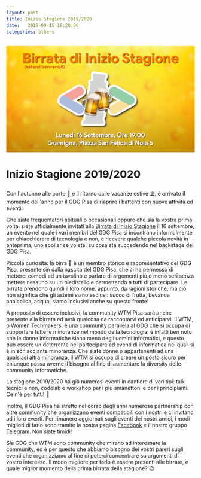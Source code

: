 ```yaml
---
layout: post
title: Inizio Stagione 2019/2020
date:   2019-09-15 16:20:00
categories: others
---
```

![collage](/static/img/BirrataMeetup.png)
# Inizio Stagione 2019/2020

Con l'autunno alle porte 🍁 e il ritorno dalle vacanze estive ⛱️, è arrivato il momento dell'anno per il GDG Pisa di riaprire i battenti con nuove attività ed eventi.

Che siate frequentatori abituali o occasionali oppure che sia la vostra prima volta, siete ufficialmente invitati alla [Birrata di Inizio Stagione](https://www.meetup.com/it-IT/GDG-Pisa/events/264819620/) il 16 settembre, un evento nel quale i vari membri del GDG Pisa si incontrano informalmente per chiacchierare di tecnologia e non, e ricevere qualche piccola novità in anteprima, uno spoiler se volete, su cosa sta succedendo nel backstage del GDG Pisa.

Piccola curiosità: la birra 🍻 è un membro storico e rappresentativo del GDG Pisa, presente sin dalla nascita del GDG Pisa, che ci ha permesso di metterci comodi ad un tavolino e parlare di argomenti più o meno seri senza mettere nessuno su un piedistallo e permettendo a tutti di partecipare. Le birrate prendono quindi il loro nome, appunto, da ragioni storiche, ma ciò non significa che gli astemi siano esclusi: succo di frutta, bevanda analcolica, acqua, siamo inclusivi anche su questo fronte!

A proposito di essere inclusivi, la community WTM Pisa sarà anche presente alla birrata ed avrà qualcosa da raccontarvi ed anticiparvi. Il WTM, o Women Techmakers, è una community parallela al GDG che si occupa di supportare tutte le minoranze nel mondo della tecnologia: è infatti ben noto che le donne informatiche siano meno degli uomini informatici, e questo può essere un deterrente nel partecipare ad eventi di informatica nei quali si è in schiacciante minoranza. Che siate donne o appartenenti ad una qualsiasi altra minoranza, il WTM si occupa di creare un posto sicuro per chiunque possa averne il bisogno al fine di aumentare la diversity delle community informatiche.

La stagione 2019/2020 ha già numerosi eventi in cantiere di vari tipi: talk tecnici e non, codelab e workshop per i più smanettoni e per i principianti. Ce n'è per tutti! 🤖

Inoltre, il GDG Pisa ha stretto nel corso degli anni numerose partnership con altre community che organizzano eventi compatibili con i nostri e ci invitano ad i loro eventi. Per rimanere aggiornati sugli eventi dei nostri amici, i modi migliori di farlo sono tramite la nostra pagina [Facebook](https://www.facebook.com/gdgpisa/) e il nostro gruppo [Telegram](https://gdgpisa.it/telegram). Non siate timidi!

Sia GDG che WTM sono community che mirano ad interessare la community, ed è per questo che abbiamo bisogno dei vostri pareri sugli eventi che organizziamo al fine di poterci concentrare su argomenti di vostro interesse. Il modo migliore per farlo è essere presenti alle birrate, e quale miglior momento della prima birrata della stagione? 😉
